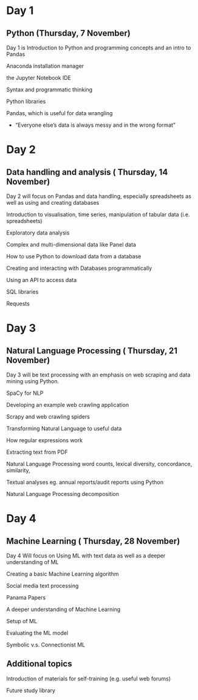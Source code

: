 # Day 1 

## Python (Thursday, 7 November)

Day 1 is Introduction to Python and programming concepts
 and an intro to Pandas

Anaconda installation manager


 the Jupyter Notebook IDE


Syntax and programmatic thinking


Python libraries 


Pandas, which is useful for data wrangling
 - “Everyone else’s data is always messy and in the wrong format”


# Day 2 

## Data handling and analysis ( Thursday, 14 November)


Day 2 will focus on Pandas and data handling, especially
 spreadsheets as well as using and creating databases

Introduction to visualisation, time
 series, manipulation of tabular data (i.e. spreadsheets)


Exploratory data analysis


Complex and multi-dimensional data
 like Panel data


How to use Python to download data
 from a database


Creating and interacting with Databases
 programmatically


Using an API to access data


SQL libraries


Requests

# Day 3
## Natural Language Processing ( Thursday, 21 November)

Day 3 will be text processing with an emphasis on
 web scraping and data mining using Python.

SpaCy for NLP


Developing an example web crawling
 application


Scrapy and web crawling spiders


Transforming Natural Language to useful
 data


How regular expressions work


Extracting text from PDF


Natural Language Processing word counts,
 lexical diversity, concordance, similarity, 


Textual analyses eg. annual reports/audit
 reports using Python


Natural Language Processing decomposition

# Day 4 
## Machine Learning ( Thursday, 28 November)

Day 4  Will focus on Using ML with text data as well
 as a deeper understanding of ML

Creating a basic Machine Learning algorithm


Social media text processing


Panama Papers


A deeper understanding of Machine Learning


Setup of ML


Evaluating the ML model


Symbolic v.s. Connectionist ML


Additional topics
---------------------

Introduction of
 materials for self-training (e.g. useful web forums)

Future study library